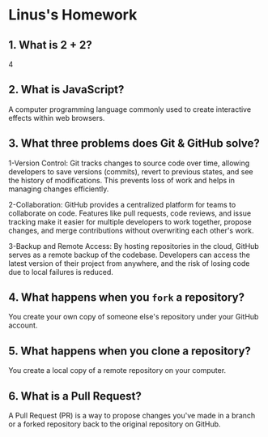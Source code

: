 # Linus's Homework

## 1. What is 2 + 2?

4

## 2. What is JavaScript?

A computer programming language commonly used to create interactive effects within web browsers.

## 3. What three problems does Git & GitHub solve?

1-Version Control:
Git tracks changes to source code over time, allowing developers to save versions (commits), revert to previous states, and see the history of modifications. This prevents loss of work and helps in managing changes efficiently.

2-Collaboration:
GitHub provides a centralized platform for teams to collaborate on code. Features like pull requests, code reviews, and issue tracking make it easier for multiple developers to work together, propose changes, and merge contributions without overwriting each other's work.

3-Backup and Remote Access:
By hosting repositories in the cloud, GitHub serves as a remote backup of the codebase. Developers can access the latest version of their project from anywhere, and the risk of losing code due to local failures is reduced.

## 4. What happens when you `fork` a repository?

You create your own copy of someone else's repository under your GitHub account.

## 5. What happens when you clone a repository?

 You create a local copy of a remote repository on your computer.

## 6. What is a Pull Request?

A Pull Request (PR) is a way to propose changes you've made in a branch or a forked repository back to the original repository on GitHub.